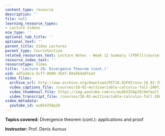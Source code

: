 ```yaml
---
content_type: resource
description: ''
file: null
learning_resource_types:
- Lecture Videos
ocw_type: ''
optional_tab_title: ''
optional_text: ''
parent_title: Video Lectures
parent_type: CourseSection
related_resources_text: Lecture Notes - Week 12 Summary ([PDF](/courses/18-02-multivariable-calculus-fall-2007/resources/lec_week12))
resource_index_text: ''
resourcetype: Video
title: 'Lecture 29: Divergence Theorem (cont.)'
uid: adfa16ca-5cf7-0b08-3b4f-60a56da07aa3
video_files:
  archive_url: http://www.archive.org/download/MIT18.02F07/ocw-18_02-f07-lec29_300k.mp4
  video_captions_file: /courses/18-02-multivariable-calculus-fall-2007/15f827be4ef05fa1ade72464cfd49455_wu8kXZSAp20.vtt
  video_thumbnail_file: https://img.youtube.com/vi/wu8kXZSAp20/default.jpg
  video_transcript_file: /courses/18-02-multivariable-calculus-fall-2007/b7d644f796f56b59a1e0d81f484b7869_wu8kXZSAp20.pdf
video_metadata:
  youtube_id: wu8kXZSAp20
---
```


**Topics covered:** Divergence theorem (cont.): applications and proof

**Instructor:** Prof. Denis Auroux